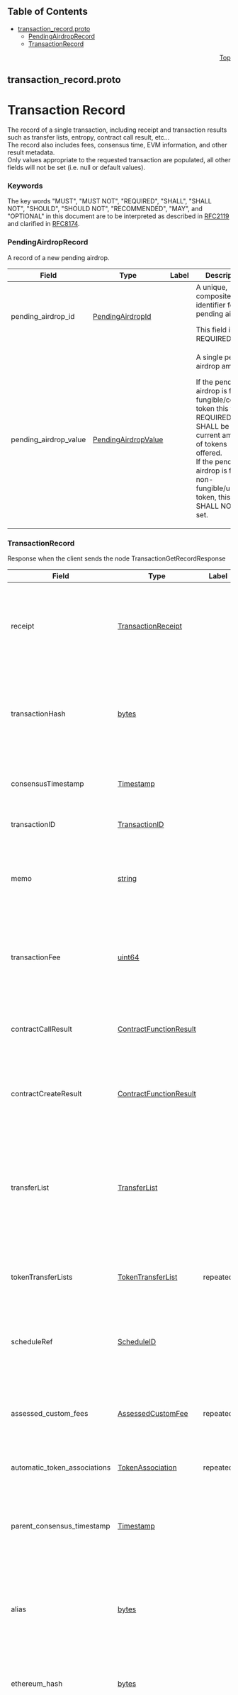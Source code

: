 ## Table of Contents

- [transaction_record.proto](#transaction_record-proto)
    - [PendingAirdropRecord](#proto-PendingAirdropRecord)
    - [TransactionRecord](#proto-TransactionRecord)
  



<a name="transaction_record-proto"></a>
<p align="right"><a href="#top">Top</a></p>

## transaction_record.proto
# Transaction Record
The record of a single transaction, including receipt and transaction
results such as transfer lists, entropy, contract call result, etc...<br/>
The record also includes fees, consensus time, EVM information, and
other result metadata.<br/>
Only values appropriate to the requested transaction are populated, all
other fields will not be set (i.e. null or default values).

### Keywords
The key words "MUST", "MUST NOT", "REQUIRED", "SHALL", "SHALL NOT",
"SHOULD", "SHOULD NOT", "RECOMMENDED", "MAY", and "OPTIONAL" in this
document are to be interpreted as described in
[RFC2119](https://www.ietf.org/rfc/rfc2119) and clarified in
[RFC8174](https://www.ietf.org/rfc/rfc8174).


<a name="proto-PendingAirdropRecord"></a>

### PendingAirdropRecord
A record of a new pending airdrop.


| Field | Type | Label | Description |
| ----- | ---- | ----- | ----------- |
| pending_airdrop_id | [PendingAirdropId](#proto-PendingAirdropId) |  | A unique, composite, identifier for a pending airdrop. <p> This field is REQUIRED. |
| pending_airdrop_value | [PendingAirdropValue](#proto-PendingAirdropValue) |  | A single pending airdrop amount. <p> If the pending airdrop is for a fungible/common token this field is REQUIRED and SHALL be the current amount of tokens offered.<br/> If the pending airdrop is for a non-fungible/unique token, this field SHALL NOT be set. |






<a name="proto-TransactionRecord"></a>

### TransactionRecord
Response when the client sends the node TransactionGetRecordResponse


| Field | Type | Label | Description |
| ----- | ---- | ----- | ----------- |
| receipt | [TransactionReceipt](#proto-TransactionReceipt) |  | A transaction receipt. <p> This SHALL report consensus status (reach consensus, failed, unknown) and the ID of any new entity (i.e. account, file, contract, schedule, etc...) created. |
| transactionHash | [bytes](#bytes) |  | A transaction hash value. <p> This SHALL be the hash of the Transaction that executed and SHALL NOT be the hash of any Transaction that failed for having a duplicate TransactionID. |
| consensusTimestamp | [Timestamp](#proto-Timestamp) |  | A consensus timestamp. <p> This SHALL be null if the transaction did not reach consensus yet. |
| transactionID | [TransactionID](#proto-TransactionID) |  | A transaction identifier to the transaction associated to this record. |
| memo | [string](#string) |  | A transaction memo.<br/> This is the memo that was submitted as part of the transaction. <p> This value, if set, SHALL NOT exceed 100 bytes when encoded as UTF-8. |
| transactionFee | [uint64](#uint64) |  | A transaction fee charged. <p> This SHALL be the actual transaction fee charged.<br/> This MAY NOT match the original `transactionFee` value from the `TransactionBody`. |
| contractCallResult | [ContractFunctionResult](#proto-ContractFunctionResult) |  | A contract call result.<br/> A record of the value returned by the smart contract function (if it completed and didn't fail) from a `ContractCallTransaction`. |
| contractCreateResult | [ContractFunctionResult](#proto-ContractFunctionResult) |  | A contract creation result.<br/> A record of the value returned by the smart contract constructor (if it completed and didn't fail) from a `ContractCreateTransaction`. |
| transferList | [TransferList](#proto-TransferList) |  | A transfer list for this transaction.<br/> This is a list of all HBAR transfers completed for this transaction. <p> This MAY include fees, transfers performed by the transaction, transfers initiated by a smart contract it calls, or the creation of threshold records that it triggers. |
| tokenTransferLists | [TokenTransferList](#proto-TokenTransferList) | repeated | A token transfer list for this transaction.<br/> This is a list of all non-HBAR token transfers completed for this transaction.<br/> |
| scheduleRef | [ScheduleID](#proto-ScheduleID) |  | A schedule reference.<br/> The reference to a schedule ID for the schedule that initiated this transaction, if this this transaction record represents a scheduled transaction. |
| assessed_custom_fees | [AssessedCustomFee](#proto-AssessedCustomFee) | repeated | A list of all custom fees that were assessed during a CryptoTransfer. <p> These SHALL be paid if the transaction status resolved to SUCCESS. |
| automatic_token_associations | [TokenAssociation](#proto-TokenAssociation) | repeated | A list of all token associations implicitly or automatically created while handling this transaction. |
| parent_consensus_timestamp | [Timestamp](#proto-Timestamp) |  | A consensus timestamp for a child record. <p> This SHALL be the consensus timestamp of a user transaction that spawned an internal child transaction. |
| alias | [bytes](#bytes) |  | A new account alias.<br/> <p> This is the new alias assigned to an account created as part of a CryptoCreate transaction triggered by a user transaction with a (previously unused) alias. |
| ethereum_hash | [bytes](#bytes) |  | A keccak256 hash of the ethereumData. <p> This field SHALL only be populated for EthereumTransaction. |
| paid_staking_rewards | [AccountAmount](#proto-AccountAmount) | repeated | A list of staking rewards paid. <p> This SHALL be a list accounts with the corresponding staking rewards paid as a result of this transaction. |
| prng_bytes | [bytes](#bytes) |  | A pseudorandom 384-bit sequence. <p> This SHALL be returned in the record of a UtilPrng transaction with no output range, |
| prng_number | [int32](#int32) |  | A pseudorandom 32-bit integer.<br/> <p> This SHALL be returned in the record of a PRNG transaction with an output range specified. |
| evm_address | [bytes](#bytes) |  | A new default EVM address for an account created by this transaction. <p> This field SHALL be populated only when the EVM address is not specified in the related transaction body. |
| new_pending_airdrops | [PendingAirdropRecord](#proto-PendingAirdropRecord) | repeated | A list of pending token airdrops. <p> Each pending airdrop SHALL represent a single requested transfer from a sending account to a recipient account.<br/> These pending transfers are issued unilaterally by the sending account, and MUST be claimed by the recipient account before the transfer SHALL complete.<br/> A sender MAY cancel a pending airdrop before it is claimed.<br/> An airdrop transaction SHALL emit a pending airdrop when the recipient has no available automatic association slots available or when the recipient has set `receiver_sig_required`. |





 <!-- end messages -->

 <!-- end enums -->

 <!-- end HasExtensions -->

 <!-- end services -->



